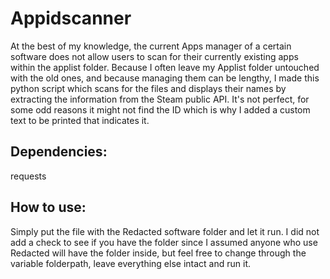 # Appidscanner
At the best of my knowledge, the current Apps manager of a certain software does not allow users to scan for their currently existing apps within the applist folder. Because I often leave my Applist folder untouched with the old ones, and because managing them can be lengthy, I made this python script which
scans for the files and displays their names by extracting the information from the Steam public API. It's not perfect, for some odd reasons it might not find the ID which is why I added a custom text to be printed that indicates it.


## Dependencies:
requests

## How to use:

Simply put the file with the Redacted software folder and let it run. I did not add a check to see if you have the folder since I assumed anyone who use Redacted will have the folder inside, but feel free to change through the variable folderpath, leave everything else intact and run it.
